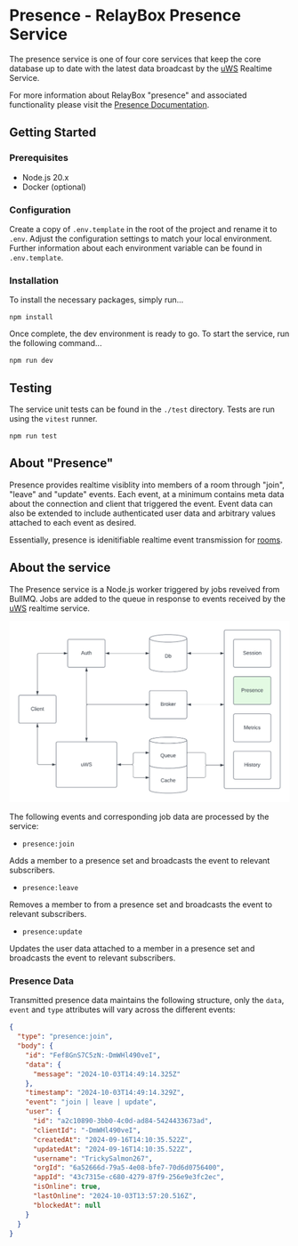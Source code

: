 # Presence - RelayBox Presence Service

The presence service is one of four core services that keep the core database up to date with the latest data broadcast by the [uWS](https://github.com/relaybox/uws) Realtime Service.

For more information about RelayBox "presence" and associated functionality please visit the [Presence Documentation](https://relaybox.net/docs/presence).

## Getting Started

### Prerequisites

- Node.js 20.x
- Docker (optional)

### Configuration

Create a copy of `.env.template` in the root of the project and rename it to `.env`. Adjust the configuration settings to match your local environment. Further information about each environment variable can be found in `.env.template`.

### Installation

To install the necessary packages, simply run...

```
npm install
```

Once complete, the dev environment is ready to go. To start the service, run the following command...

```
npm run dev
```

## Testing

The service unit tests can be found in the `./test` directory. Tests are run using the `vitest` runner.

```
npm run test
```

## About "Presence"

Presence provides realtime visiblity into members of a room through "join", "leave" and "update" events. Each event, at a minimum contains meta data about the connection and client that triggered the event. Event data can also be extended to include authenticated user data and arbitrary values attached to each event as desired.

Essentially, presence is idenitifiable realtime event transmission for [rooms](https://relaybox.net/docs/rooms).

## About the service

The Presence service is a Node.js worker triggered by jobs reveived from BullMQ. Jobs are added to the queue in response to events received by the [uWS](https://github.com/relaybox/uws) realtime service.

![RelayBox system diagram, highlight Presence](/assets/system/relaybox-system-presence.png)

The following events and corresponding job data are processed by the service:

- `presence:join`

Adds a member to a presence set and broadcasts the event to relevant subscribers.

- `presence:leave`

Removes a member to from a presence set and broadcasts the event to relevant subscribers.

- `presence:update`

Updates the user data attached to a member in a presence set and broadcasts the event to relevant subscribers.

### Presence Data

Transmitted presence data maintains the following structure, only the `data`, `event` and `type` attributes will vary across the different events:

```json
{
  "type": "presence:join",
  "body": {
    "id": "Fef8GnS7C5zN:-DmWHl490veI",
    "data": {
      "message": "2024-10-03T14:49:14.325Z"
    },
    "timestamp": "2024-10-03T14:49:14.329Z",
    "event": "join | leave | update",
    "user": {
      "id": "a2c10890-3bb0-4c0d-ad84-5424433673ad",
      "clientId": "-DmWHl490veI",
      "createdAt": "2024-09-16T14:10:35.522Z",
      "updatedAt": "2024-09-16T14:10:35.522Z",
      "username": "TrickySalmon267",
      "orgId": "6a52666d-79a5-4e08-bfe7-70d6d0756400",
      "appId": "43c7315e-c680-4279-87f9-256e9e3fc2ec",
      "isOnline": true,
      "lastOnline": "2024-10-03T13:57:20.516Z",
      "blockedAt": null
    }
  }
}
```
